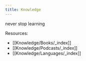 ```yaml
---
title: Knowledge
---
```

never stop learning

Resources:
- [[Knowledge/Books/_index]]
- [[Knowledge/Podcasts/_index]]
- [[Knowledge/Languages/_index]]